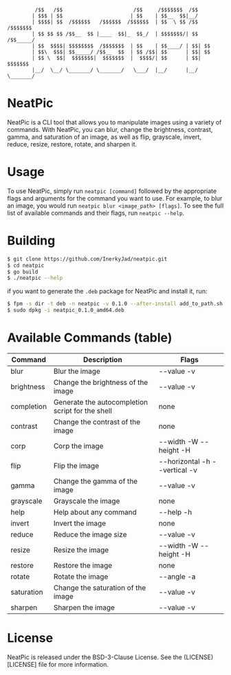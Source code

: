 ```
         /$$   /$$                       /$$     /$$$$$$$  /$$          
        | $$$ | $$                      | $$    | $$__  $$|__/          
        | $$$$| $$  /$$$$$$   /$$$$$$  /$$$$$$  | $$  \ $$ /$$  /$$$$$$$
        | $$ $$ $$ /$$__  $$ |____  $$|_  $$_/  | $$$$$$$/| $$ /$$_____/
        | $$  $$$$| $$$$$$$$  /$$$$$$$  | $$    | $$____/ | $$| $$      
        | $$\  $$$| $$_____/ /$$__  $$  | $$ /$$| $$      | $$| $$      
        | $$ \  $$|  $$$$$$$|  $$$$$$$  |  $$$$/| $$      | $$|  $$$$$$$
        |__/  \__/ \_______/ \_______/   \___/  |__/      |__/ \_______/
```

# NeatPic
NeatPic is a CLI tool that allows you to manipulate images using a variety of commands. With NeatPic, you can blur, change the brightness, contrast, gamma, and saturation of an image, as well as flip, grayscale, invert, reduce, resize, restore, rotate, and sharpen it.

# Usage
To use NeatPic, simply run `neatpic [command]` followed
by the appropriate flags and arguments for the command you want to use.
For example, to blur an image, you would run `neatpic blur <image_path> [flags]`. To see the full list of available commands and their flags, run `neatpic --help`.


# Building
```bash
$ git clone https://github.com/InerkyJad/neatpic.git
$ cd neatpic
$ go build
$ ./neatpic --help
```
if you want to generate the `.deb` package for NeatPic and install it, run:
```bash
$ fpm -s dir -t deb -n neatpic -v 0.1.0 --after-install add_to_path.sh -C <path_to_dir> .
$ sudo dpkg -i neatpic_0.1.0_amd64.deb
```


# Available Commands (table)
| Command    | Description                                      | Flags                         |
|------------|--------------------------------------------------|-------------------------------|
| blur       | Blur the image                                   | --value -v                    |
| brightness | Change the brightness of the image               | --value -v                    |
| completion | Generate the autocompletion script for the shell | none                          |
| contrast   | Change the contrast of the image                 | none                          |
| corp       | Corp the image                                   | --width -W --height -H        |
| flip       | Flip the image                                   | --horizontal -h --vertical -v |
| gamma      | Change the gamma of the image                    | --value -v                    |
| grayscale  | Grayscale the image                              | none                          |
| help       | Help about any command                           | --help -h                     |
| invert     | Invert the image                                 | none                          |
| reduce     | Reduce the image size                            | --value -v                    |
| resize     | Resize the image                                 | --width -W --height -H        |
| restore    | Restore the image                                | none                          |
| rotate     | Rotate the image                                 | --angle -a                    |
| saturation | Change the saturation of the image               | --value -v                    |
| sharpen    | Sharpen the image                                | --value -v                    |




# License
NeatPic is released under the BSD-3-Clause License. See the (LICENSE)[LICENSE] file for more information.